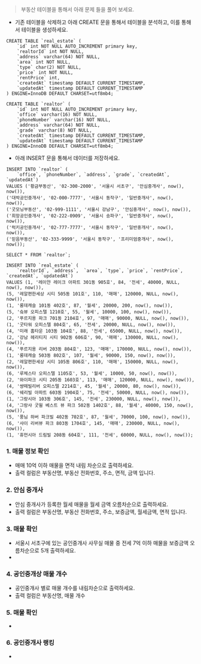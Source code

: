 > 부동산 테이블을 통해서 아래 문제 들을 풀어 보세요. 

* 기존 테이블을 삭제하고 아래 CREATE 문을 통해서 테이블을 분석하고, 이를 통해서 테이블을 생성하세요. 

```
CREATE TABLE `real_estate` (
    `id` int NOT NULL AUTO_INCREMENT primary key,
    `realtorId` int NOT NULL,
    `address` varchar(64) NOT NULL,
    `area` int NOT NULL,
    `type` char(2) NOT NULL,
    `price` int NOT NULL,
    `rentPrice` int,
    `createdAt` timestamp DEFAULT CURRENT_TIMESTAMP,
    `updatedAt` timestamp DEFAULT CURRENT_TIMESTAMP
) ENGINE=InnoDB DEFAULT CHARSET=utf8mb4;

CREATE TABLE `realtor` (
    `id` int NOT NULL AUTO_INCREMENT primary key,
    `office` varchar(16) NOT NULL,
    `phoneNumber` varchar(16) NOT NULL,
    `address` varchar(64) NOT NULL,
    `grade` varchar(8) NOT NULL,
    `createdAt` timestamp DEFAULT CURRENT_TIMESTAMP,
    `updatedAt` timestamp DEFAULT CURRENT_TIMESTAMP
) ENGINE=InnoDB DEFAULT CHARSET=utf8mb4;

```

* 아래 INSERT 문을 통해서 데이터를 저장하세요. 

```
INSERT INTO `realtor` (
    `office`, `phoneNumber`, `address`, `grade`, `createdAt`, `updatedAt`)
VALUES ('황금부동산', '02-300-2000', '서울시 서초구', '안심중개사', now(), now()),
('대박공인중개사', '02-000-7777', '서울시 동작구', '일반중개사', now(), now()), 
('굿모닝부동산', '02-999-1111', '서울시 강남구', '안심중개사', now(), now()), 
('희망공인중개사', '02-222-0909', '서울시 송파구', '일반중개사', now(), now()),
('럭키공인중개사', '02-777-7777', '서울시 동작구', '일반중개사', now(), now()),
('믿음부동산', '02-333-9999', '서울시 동작구', '프리미엄중개사', now(), now());

SELECT * FROM `realtor`;

INSERT INTO `real_estate` (
    `realtorId`, `address`,  `area`, `type`, `price`, `rentPrice`, `createdAt`, `updatedAt`)
VALUES (1, '레이얀 레이크 아파트 301동 905호', 84, '전세', 40000, NULL, now(), now()),
(5, '레알편한세상 시티 505동 101호', 110, '매매', 120000, NULL, now(), now()), 
(1, '롱데캐슬 101동 402호', 87, '월세', 20000, 200, now(), now()), 
(5, '슼뷰 오피스텔 1210호', 55, '월세', 10000, 100, now(), now()), 
(2, '푸르지용 파크 701동 2104호', 97, '매매', 90000, NULL, now(), now()),
(1, '굿타워 오피스텔 804호', 65, '전세', 20000, NULL, now(), now()), 
(4, '미래 홈타운 103동 104호', 88, '전세', 65000, NULL, now(), now()),
(2, '강남 헤리티지 시티 902동 606호', 90, '매매', 130000, NULL, now(), now()), 
(4, '푸르지용 리버 203동 804호', 123, '매매', 170000, NULL, now(), now()),
(1, '롱데캐슬 503동 802호', 107, '월세', 90000, 150, now(), now()), 
(2, '레알편한세상 시티 105동 806호', 110, '매매', 150000, NULL, now(), now()),
(6, '루체스타 오피스텔 1105호', 53, '월세', 10000, 50, now(), now()), 
(2, '와이파크 시티 205동 1603호', 113, '매매', 120000, NULL, now(), now()), 
(4, '썅떼빌리버 오피스텔 2214호', 45, '월세', 20000, 80, now(), now()), 
(6, '쉐리빌 아파트 603동 1904호', 75, '전세', 50000, NULL, now(), now()),
(1, '그랑시아 103동 306호', 145, '전세', 230000, NULL, now(), now()),
(4, '그랑샤 굿윌 베스트 뷰 파크 502동 1402호', 88, '월세', 40000, 150, now(), now()), 
(5, '풍님 하버 파크빌 402동 702호', 87, '월세', 70000, 100, now(), now()), 
(6, '샤이 리버뷰 파크 803동 1704호', 145, '매매', 230000, NULL, now(), now()),
(1, '휴먼시아 드림빌 208동 604호', 111, '전세', 60000, NULL, now(), now());
```

### 1. 매물 정보 확인 

* 매매 10억 이하 매물을 면적 내림 차순으로 출력하세요. 
* 출력 컬럼은 부동산명, 부동산 전화번호, 주소, 면적, 금액 입니다. 


### 2. 안심 중개사 

* 안심 중개사가 등록한 월세 매물을 월세 금액 오름차순으로 출력하세요.
* 출력 컬럼은 부동산명, 부동산 전화번호, 주소, 보증금액, 월세금액, 면적 입니다. 

### 3. 매물 확인

* 서울시 서초구에 있는 공인중개사 사무실 매물 중 전세 7억 이하 매물을 보증금액 오름차순으로 5개 출력하세요. 
*  

### 4. 공인중개상 매물 개수

* 공인중개사 별로 매물 개수를 내림차순으로 출력하세요. 
* 출력 컬럼은 부동산명, 매물 개수

### 5. 매물 확인

* 


### 6. 공인중개사 랭킹 

* 



